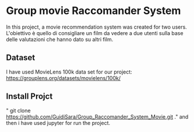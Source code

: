 # Group movie Raccomander System

In this project, a movie recommendation system was created for two users.
L'obiettivo è quello di  consigliare un film da vedere a due utenti sulla base delle valutazioni che hanno dato su altri film.

## Dataset
I have used MovieLens 100k data set for our project: https://grouplens.org/datasets/movielens/100k/



## Install Projct
" git clone https://github.com/GuidiSara/Group_Raccomander_System_Movie.git ." and then i have used jupyter for run the project.





